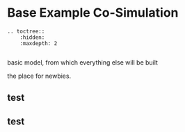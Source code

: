 # Base Example Co-Simulation



```eval_rst
.. toctree::
    :hidden:
    :maxdepth: 2
    
```

basic model, from which everything else will be built

the place for newbies.
## test

## test